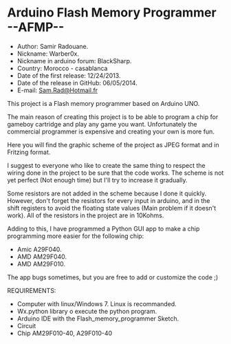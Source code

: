 Arduino Flash Memory Programmer --AFMP--
========================================
- Author: Samir Radouane.
- Nickname: Warber0x.
- Nickname in arduino forum: BlackSharp.
- Country: Morocco - casablanca
- Date of the first release: 12/24/2013.
- Date of the release in GitHub: 06/05/2014.
- E-mail: Sam.Rad@Hotmail.fr


This project is a Flash memory programmer based on Arduino UNO.

The main reason of creating this project is to be able to program a chip for gameboy cartridge and play any game you want. Unfortunately the commercial programmer is expensive and creating your own is more fun.

Here you will find the graphic scheme of the project as JPEG format and in Fritzing format.

I suggest to everyone who like to create the same thing to respect the wiring done in the project to be sure that the code works. The scheme is not yet perfect (Not enough time) but I'll try to increase it gradually.

Some resistors are not added in the scheme because I done it quickly. However, don't forget the resistors for every input in arduino, and in the shift registers to avoid the floating state values (Main problem if it doesn't work). All of the resistors in the project are in 10Kohms.

Adding to this, I have programmed a Python GUI app to make a chip programming more easier for the following chip:

- Amic A29F040.
- AMD AM29F040.
- AMD AM29F010.

The app bugs sometimes, but you are free to add or customize the code ;) 

REQUIREMENTS:
- Computer with linux/Windows 7. Linux is recommanded.
- Wx.python library o execute the python program.
- Arduino IDE with the Flash_memory_programmer Sketch.
- Circuit
- Chip AM29F010-40, A29F010-40



